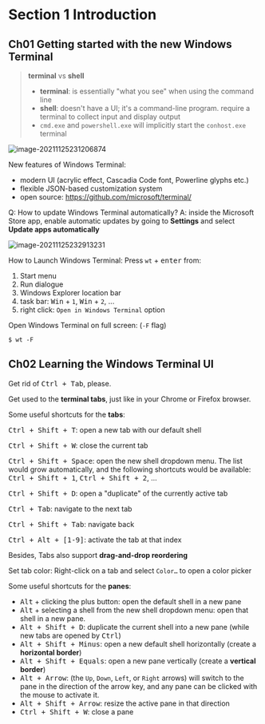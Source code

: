 # Section 1 Introduction

## Ch01 Getting started with the new Windows Terminal

> **terminal** vs **shell**
>
> - **terminal**: is essentially "what you see" when using the command line
> - **shell**: doesn't have a UI; it's a command-line program. require a terminal to collect input and display output
> - `cmd.exe` and `powershell.exe` will implicitly start the `conhost.exe` terminal

![image-20211125231206874](F:\Courses\winTerminal\imgs\s1\s1c1.png)



New features of Windows Terminal:

- modern UI (acrylic effect, Cascadia Code font, Powerline glyphs etc.)
- flexible JSON-based customization system
- open source: https://github.com/microsoft/terminal/



Q: How to update Windows Terminal automatically?
A: inside the Microsoft Store app, enable automatic updates by going to **Settings** and select **Update apps automatically**

![image-20211125232913231](F:\Courses\winTerminal\imgs\s1\s1c1-2.png)





How to Launch Windows Terminal: Press `wt` + <kbd>enter</kbd> from:

1. Start menu
2. Run dialogue
3. Windows Explorer location bar
4. task bar: <kbd>Win</kbd> + `1`, <kbd>Win</kbd> + `2`, ...
5. right click: `Open in Windows Terminal` option



Open Windows Terminal on full screen: (`-F` flag)

```shell
$ wt -F
```





## Ch02 Learning the Windows Terminal UI

Get rid of <kbd>Ctrl + Tab</kbd>, please. 

Get used to the **terminal tabs**, just like in your Chrome or Firefox browser.



Some useful shortcuts for the **tabs**:

<kbd>Ctrl + Shift + T</kbd>: open a new tab with our default shell

<kbd>Ctrl + Shift + W</kbd>: close the current tab

<kbd>Ctrl + Shift + Space</kbd>: open the new shell dropdown menu. The list would grow automatically, and the following shortcuts would be available: <kbd>Ctrl + Shift + 1</kbd>, <kbd>Ctrl + Shift + 2</kbd>, ...

<kbd>Ctrl + Shift + D</kbd>: open a "duplicate" of the currently active tab

<kbd>Ctrl + Tab</kbd>: navigate to the next tab

<kbd>Ctrl + Shift + Tab</kbd>: navigate back

<kbd>Ctrl + Alt + [1-9]</kbd>: activate the tab at that index

Besides, Tabs also support **drag-and-drop reordering**



Set tab color: Right-click on a tab and select `Color…` to open a color picker



Some useful shortcuts for the **panes**:

- <kbd>Alt</kbd> + clicking the plus button: open the default shell in a new pane
- <kbd>Alt</kbd> + selecting a shell from the new shell dropdown menu: open that shell in a new pane.
- <kbd>Alt + Shift + D</kbd>: duplicate the current shell into a new pane (while new tabs are opened by <kbd>Ctrl</kbd>)
- <kbd>Alt + Shift + Minus</kbd>: open a new default shell horizontally (create a **horizontal border**)
- <kbd>Alt + Shift + Equals</kbd>: open a new pane vertically (create a **vertical border**)
- <kbd>Alt + Arrow</kbd>: (the `Up`, `Down`, `Left`, or `Right` arrows) will switch to the pane in the direction of the arrow key, and any pane can be clicked with the mouse to activate it.
- <kbd>Alt + Shift + Arrow</kbd>: resize the active pane in that direction
- <kbd>Ctrl + Shift + W</kbd>: close a pane